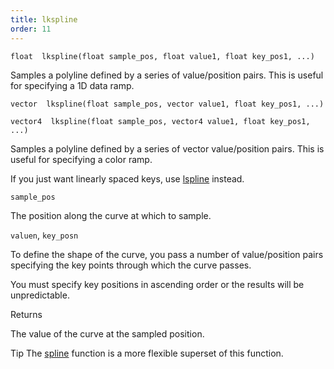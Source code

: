 ```yaml
---
title: lkspline
order: 11
---
```

`float  lkspline(float sample_pos, float value1, float key_pos1, ...)`

Samples a polyline defined by a series of value/position pairs.
This is useful for specifying a 1D data ramp.

`vector  lkspline(float sample_pos, vector value1, float key_pos1, ...)`

`vector4  lkspline(float sample_pos, vector4 value1, float key_pos1, ...)`

Samples a polyline defined by a series of vector value/position pairs.
This is useful for specifying a color ramp.

If you just want linearly spaced keys, use [lspline](/en/houdini-vex/interpolation/lspline "Samples a polyline defined by linearly spaced values.") instead.

`sample_pos`

The position along the curve at which to sample.

`valuen`, `key_posn`

To define the shape of the curve, you pass a number of value/position pairs specifying the key points through which the curve passes.

You must specify key positions in ascending order or the results will be unpredictable.

Returns

The value of the curve at the sampled position.

Tip
The [spline](/en/houdini-vex/math/spline "Samples a value along a polyline or spline curve.") function is a more flexible superset of this function.
